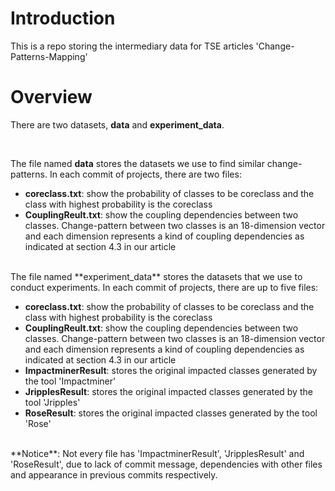 # Introduction
This is a repo storing the intermediary data for TSE articles 'Change-Patterns-Mapping'

# Overview
There are two datasets,  **data** and **experiment_data**.

<br/>

The file named **data** stores the datasets we use to find similar change-patterns. 
In each commit of projects, there are two files:

- **coreclass.txt**: show the probability of classes to be coreclass and the class with highest probability is the coreclass
- **CouplingReult.txt**: show the coupling dependencies between two classes. Change-pattern between two classes is an 18-dimension vector and each dimension represents a kind of coupling dependencies as indicated at section 4.3 in our article

<br/>
The file named **experiment_data** stores the datasets that we use to conduct experiments.
In each commit of projects, there are up to five files:

- **coreclass.txt**: show the probability of classes to be coreclass and the class with highest probability is the coreclass
- **CouplingReult.txt**: show the coupling dependencies between two classes. Change-pattern between two classes is an 18-dimension vector and each dimension represents a kind of coupling dependencies as indicated at section 4.3 in our article
- **ImpactminerResult**: stores the original impacted classes generated by the tool 'Impactminer'
- **JripplesResult**: stores the original impacted classes generated by the tool 'Jripples'
- **RoseResult**: stores the original impacted classes generated by the tool 'Rose'

<br/>
**Notice**: Not every file has 'ImpactminerResult', 'JripplesResult' and 'RoseResult', due to lack of commit message, dependencies with other files and appearance in previous commits respectively.